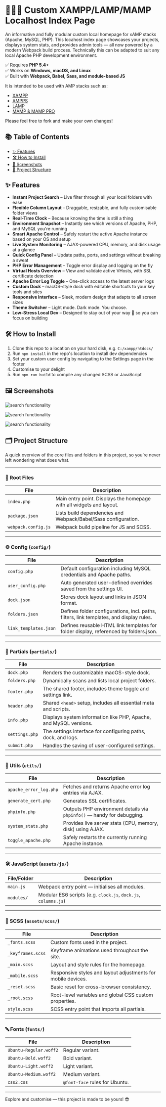 # 👨🏻‍💻 Custom XAMPP/LAMP/MAMP Localhost Index Page

An informative and fully modular custom local homepage for xAMP stacks (Apache, MySQL, PHP). This locahost index page showcases your projects, displays system stats, and provides admin tools — all now powered by a modern Webpack build process. Technically this can be adapted to suit any local Apache PHP development environment.

✅ Requires **PHP 5.4+**  
✅ Works on **Windows, macOS, and Linux**  
✅ Built with **Webpack, Babel, Sass, and module-based JS**

It is intended to be used with AMP stacks such as:

- [XAMPP](https://www.apachefriends.org/)
- [AMPPS](https://ampps.com/)
- [LAMP](https://www.digitalocean.com/community/tutorials/how-to-install-lamp-stack-on-ubuntu)
- [MAMP & MAMP PRO](https://www.mamp.info/)

Please feel free to fork and make your own changes!

## 📚 Table of Contents

- [✨ Features](#-features)
- [🛠️ How to Install](#-how-to-install)
- [📸 Screenshots](#-screenshots)
- [📁 Project Structure](#-project-structure)

## ✨ Features

- **Instant Project Search** – Live filter through all your local folders with ease  
- **Flexible Column Layout** – Draggable, resizable, and fully customisable folder views  
- **Real-Time Clock** – Because knowing the time is still a thing  
- **Environment Snapshot** – Instantly see which versions of Apache, PHP, and MySQL you're running  
- **Smart Apache Control** – Safely restart the active Apache instance based on your OS and setup  
- **Live System Monitoring** – AJAX-powered CPU, memory, and disk usage at a glance  
- **Quick Config Panel** – Update paths, ports, and settings without breaking a sweat  
- **PHP Error Management** – Toggle error display and logging on the fly  
- **Virtual Hosts Overview** – View and validate active VHosts, with SSL certificate detection
- **Apache Error Log Toggle** – One-click access to the latest server logs  
- **Custom Dock** – macOS-style dock with editable shortcuts to your key tools and sites  
- **Responsive Interface** – Sleek, modern design that adapts to all screen sizes  
- **Theme Switcher** – Light mode. Dark mode. You choose.  
- **Low-Stress Local Dev** – Designed to stay out of your way 🧘 so you can focus on building

## 🛠️ How to Install

1. Clone this repo to a location on your hard disk, e.g. `C:/xampp/htdocs/`
2. Run `npm install` in the repo's location to install dev dependencies
3. Set your custom user config by navigating to the Settings page in the footer
4. Customise to your delight
5. Run `npm run build` to compile any changed SCSS or JavaScript

## 🖼️ Screenshots

![search functionality](screenshots/index-dark.png)

![search functionality](screenshots/settings.png)

![search functionality](screenshots/index-light.png)

## 🗂️ Project Structure

A quick overview of the core files and folders in this project, so you’re never left wondering what does what.

---

### 📄 Root Files

| File                     | Description |
|--------------------------|-------------|
| `index.php`              | Main entry point. Displays the homepage with all widgets and layout. |
| `package.json`           | Lists build dependencies and Webpack/Babel/Sass configuration. |
| `webpack.config.js`      | Webpack build pipeline for JS and SCSS. |

---

### ⚙️ Config (`config/`)

| File                     | Description |
|--------------------------|-------------|
| `config.php`             | Default configuration including MySQL credentials and Apache paths. |
| `user_config.php`        | Auto generated user-defined overrides saved from the settings UI. |
| `dock.json`              | Stores dock layout and links in JSON format. |
| `folders.json`           | Defines folder configurations, incl. paths, filters, link templates, and display rules. |
| `link_templates.json`    | Defines reusable HTML link templates for folder display, referenced by folders.json. |

---

### 🧩 Partials (`partials/`)

| File                     | Description |
|--------------------------|-------------|
| `dock.php`               | Renders the customizable macOS-style dock. |
| `folders.php`            | Dynamically scans and lists local project folders. |
| `footer.php`             | The shared footer, includes theme toggle and settings link. |
| `header.php`             | Shared `<head>` setup, includes all essential meta and scripts. |
| `info.php`               | Displays system information like PHP, Apache, and MySQL versions. |
| `settings.php`           | The settings interface for configuring paths, dock, and logs. |
| `submit.php`             | Handles the saving of user-configured settings. |

---

### 🧰 Utils (`utils/`)

| File                     | Description |
|--------------------------|-------------|
| `apache_error_log.php`   | Fetches and returns Apache error log entries via AJAX. |
| `generate_cert.php`      | Generates SSL certificates. |
| `phpinfo.php`            | Outputs PHP environment details via `phpinfo()` — handy for debugging. |
| `system_stats.php`       | Provides live server stats (CPU, memory, disk) using AJAX. |
| `toggle_apache.php`      | Safely restarts the currently running Apache instance. |

---

### 🛠️ JavaScript (`assets/js/`)

| File/Folder              | Description |
|--------------------------|-------------|
| `main.js`                | Webpack entry point — initialises all modules. |
| `modules/`               | Modular ES6 scripts (e.g. `clock.js`, `dock.js`, `columns.js`) |

---

### 🎨 SCSS (`assets/scss/`)

| File              | Description |
|-------------------|-------------|
| `_fonts.scss`     | Custom fonts used in the project. |
| `_keyframes.scss` | Keyframe animations used throughout the site. |
| `_main.scss`      | Layout and style rules for the homepage. |
| `_mobile.scss`    | Responsive styles and layout adjustments for mobile devices. |
| `_reset.scss`     | Basic reset for cross-browser consistency. |
| `_root.scss`      | Root-level variables and global CSS custom properties. |
| `style.scss`      | SCSS entry point that imports all partials. |

---

### 🔤 Fonts (`fonts/`)

| File                     | Description |
|--------------------------|-------------|
| `Ubuntu-Regular.woff2`   | Regular variant. |
| `Ubuntu-Bold.woff2`      | Bold variant. |
| `Ubuntu-Light.woff2`     | Light variant. |
| `Ubuntu-Medium.woff2`    | Medium variant. |
| `css2.css`               | `@font-face` rules for Ubuntu. |

---

Explore and customise — this project is made to be yours! 😎
